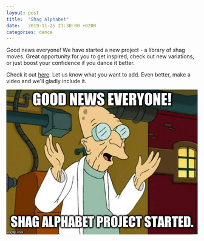 ```yaml
---
layout: post
title:  "Shag Alphabet"
date:   2019-11-25 21:30:00 +0200
categories: dance
---
```

Good news everyone! We have started a new project - a library of shag moves. Great opportunity for you to get inspired, check out new variations, or just boost your confidence if you dance it better.

Check it out [here](/alphabet). Let us know what you want to add. Even better, make a video and we'll gladly include it.

![Good news everyone!](/assets/shag-alphabet.jpg)

